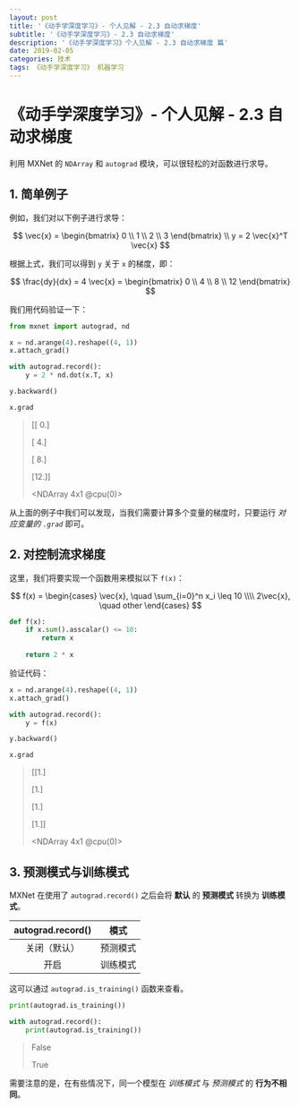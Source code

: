 ```yaml
---
layout: post
title: '《动手学深度学习》- 个人见解 - 2.3 自动求梯度'
subtitle: '《动手学深度学习》- 2.3 自动求梯度'
description: '《动手学深度学习》个人见解 - 2.3 自动求梯度 篇'
date: 2019-02-05
categories: 技术
tags: 《动手学深度学习》 机器学习
---
```

# 《动手学深度学习》- 个人见解 - 2.3 自动求梯度

利用 MXNet 的 `NDArray` 和 `autograd` 模块，可以很轻松的对函数进行求导。



## 1. 简单例子

例如，我们对以下例子进行求导：


$$
\vec{x} = \begin{bmatrix} 0 \\ 1 \\ 2 \\ 3 \end{bmatrix}
\\
y = 2 \vec{x}^T \vec{x}
$$


根据上式，我们可以得到 `y` 关于 `x` 的梯度，即：


$$
\frac{dy}{dx} = 4 \vec{x} = \begin{bmatrix} 0 \\ 4 \\ 8 \\ 12 \end{bmatrix}
$$


我们用代码验证一下：

~~~python
from mxnet import autograd, nd

x = nd.arange(4).reshape((4, 1))
x.attach_grad()

with autograd.record():
    y = 2 * nd.dot(x.T, x)

y.backward()

x.grad
~~~

>[[ 0.]
>
> [ 4.]
> 
> [ 8.]
> 
> [12.]]
> 
><NDArray 4x1 @cpu(0)>

从上面的例子中我们可以发现，当我们需要计算多个变量的梯度时，只要运行 *对应变量的 `.grad`* 即可。



## 2. 对控制流求梯度

这里，我们将要实现一个函数用来模拟以下 `f(x)`：


$$
f(x) = \begin{cases}
\vec{x}, \quad \sum_{i=0}^n x_i \leq 10
\\\\
2\vec{x}, \quad other
\end{cases}
$$


~~~python
def f(x):
    if x.sum().asscalar() <= 10:
        return x
    
    return 2 * x
~~~

验证代码：

~~~python
x = nd.arange(4).reshape((4, 1))
x.attach_grad()

with autograd.record():
    y = f(x)

y.backward()

x.grad
~~~

>[[1.]
>
>[1.]
>
>[1.]
>
>[1.]]
>
><NDArray 4x1 @cpu(0)>



## 3. 预测模式与训练模式

MXNet 在使用了 `autograd.record()` 之后会将 **默认** 的 **预测模式** 转换为 **训练模式**。

| autograd.record() |   模式   |
| :---------------: | :------: |
|   关闭（默认）    | 预测模式 |
|       开启        | 训练模式 |

这可以通过 `autograd.is_training()` 函数来查看。

~~~python
print(autograd.is_training())

with autograd.record():
    print(autograd.is_training())
~~~

>False
>
>True

需要注意的是，在有些情况下，同一个模型在 *训练模式* 与 *预测模式* 的 **行为不相同**。